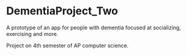 # DementiaProject_Two
A prototype of an app for people with dementia focused at socializing, exercising and more.

Project on 4th semester of AP computer science.
